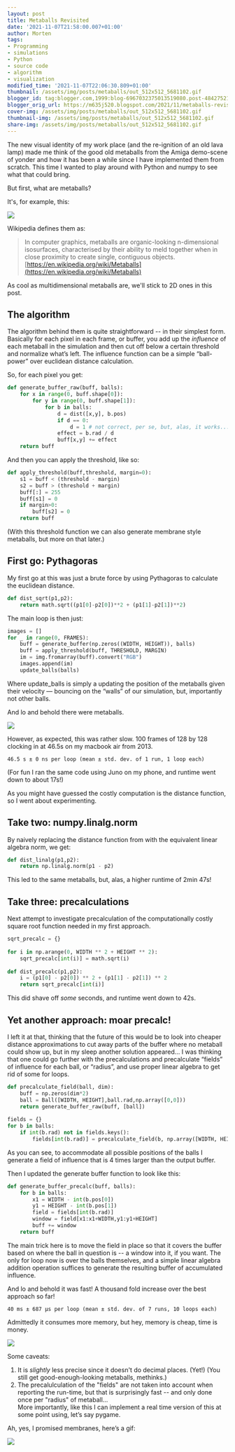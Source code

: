 ```yaml
---
layout: post
title: Metaballs Revisited
date: '2021-11-07T21:58:00.007+01:00'
author: Morten
tags:
- Programming
- simulations
- Python
- source code
- algorithm
- visualization
modified_time: '2021-11-07T22:06:30.809+01:00'
thumbnail: /assets/img/posts/metaballs/out_512x512_5681102.gif
blogger_id: tag:blogger.com,1999:blog-6967032375013519080.post-4842752155096363061
blogger_orig_url: https://m635j520.blogspot.com/2021/11/metaballs-revisited.html
cover-img: /assets/img/posts/metaballs/out_512x512_5681102.gif
thumbnail-img: /assets/img/posts/metaballs/out_512x512_5681102.gif
share-img: /assets/img/posts/metaballs/out_512x512_5681102.gif
---
```


The new visual identity of my work place (and the re-ignition of an old lava lamp) made me think of the good old metaballs from the Amiga demo-scene of yonder and how it has been a while since I have implemented them from scratch. This time I wanted to play around with Python and numpy to see what that could bring.

But first, what are metaballs?

It's, for example, this:  

[![](/assets/img/posts/metaballs/out_512x512_5681102.gif)](/assets/img/posts/metaballs/out_512x512_5681102.gif)

Wikipedia defines them as:

> In computer graphics, metaballs are organic-looking n-dimensional isosurfaces, characterised by their ability to meld together when in close proximity to create single, contiguous objects. [https://en.wikipedia.org/wiki/Metaballs](https://en.wikipedia.org/wiki/Metaballs)

As cool as multidimensional metaballs are, we'll stick to 2D ones in this post.  

## The algorithm

The algorithm behind them is quite straightforward -- in their simplest form. Basically for each pixel in each frame, or buffer, you add up the _influence_ of each metaball in the simulation and then cut off below a certain threshold and normalize what’s left. The influence function can be a simple “ball-power” over euclidean distance calculation.  

So, for each pixel you get:

```python
def generate_buffer_raw(buff, balls):  
    for x in range(0, buff.shape[0]):  
        for y in range(0, buff.shape[1]):  
            for b in balls:  
                d = dist([x,y], b.pos)  
                if d == 0:   
                    d = 1 # not correct, per se, but, alas, it works...   
                effect = b.rad / d  
                buff[x,y] += effect  
    return buff  
```

And then you can apply the threshold, like so:

```python
def apply_threshold(buff,threshold, margin=0):  
    s1 = buff < (threshold - margin)  
    s2 = buff > (threshold + margin)  
    buff[:] = 255  
    buff[s1] = 0  
    if margin>0:  
        buff[s2] = 0  
    return buff  
```

(With this threshold function we can also generate membrane style metaballs, but more on that later.)

## First go: Pythagoras

My first go at this was just a brute force by using Pythagoras to calculate the euclidean distance.

```python
def dist_sqrt(p1,p2):  
    return math.sqrt((p1[0]-p2[0])**2 + (p1[1]-p2[1])**2)  
```

The main loop is then just:

```python
images = []  
for _ in range(0, FRAMES):  
    buff = generate_buffer(np.zeros((WIDTH, HEIGHT)), balls)  
    buff = apply_threshold(buff, THRESHOLD, MARGIN)  
    im = img.fromarray(buff).convert("RGB")  
    images.append(im)  
    update_balls(balls)  
```

Where update_balls is simply a updating the position of the metaballs given their velocity — bouncing on the “walls” of our simulation, but, importantly not other balls.

And lo and behold there were metaballs.

[![](/assets/img/posts/metaballs/out_5.gif)](/assets/img/posts/metaballs/out_5.gif)

However, as expected, this was rather slow. 100 frames of 128 by 128 clocking in at 46.5s on my macbook air from 2013.

```
46.5 s ± 0 ns per loop (mean ± std. dev. of 1 run, 1 loop each)  
```

(For fun I ran the same code using Juno on my phone, and runtime went down to about 17s!)

As you might have guessed the costly computation is the distance function, so I went about experimenting.

## Take two: numpy.linalg.norm

By naively replacing the distance function from with the equivalent linear algebra norm, we get:

```python
def dist_linalg(p1,p2):  
    return np.linalg.norm(p1 - p2)  
```

This led to the same metaballs, but, alas, a higher runtime of 2min 47s!

## Take three: precalculations  

Next attempt to investigate precalculation of the computationally costly square root function needed in my first approach.

```python
sqrt_precalc = {}  
  
for i in np.arange(0, WIDTH ** 2 + HEIGHT ** 2):      
    sqrt_precalc[int(i)] = math.sqrt(i)  
  
def dist_precalc(p1,p2):  
    i = (p1[0] - p2[0]) ** 2 + (p1[1] - p2[1]) ** 2  
    return sqrt_precalc[int(i)]  
```

This did shave off _some_ seconds, and runtime went down to 42s.

## Yet another approach: moar precalc!  

I left it at that, thinking that the future of this would be to look into cheaper distance approximations to cut away parts of the buffer where no metaball could show up, but in my sleep another solution appeared… I was thinking that one could go further with the precalculations and precalculate “fields” of influence for each ball, or “radius”, and use proper linear algebra to get rid of some for loops.

```python
def precalculate_field(ball, dim):      
    buff = np.zeros(dim*2)  
    ball = Ball([WIDTH, HEIGHT],ball.rad,np.array([0,0]))  
    return generate_buffer_raw(buff, [ball])  
  
fields = {}  
for b in balls:  
    if int(b.rad) not in fields.keys():  
        fields[int(b.rad)] = precalculate_field(b, np.array([WIDTH, HEIGHT]))  
```

As you can see, to accommodate all possible positions of the balls I generate a field of influence that is 4 times larger than the output buffer.

Then I updated the generate buffer function to look like this:

```python
def generate_buffer_precalc(buff, balls):  
    for b in balls:  
        x1 = WIDTH - int(b.pos[0])  
        y1 = HEIGHT - int(b.pos[1])  
        field = fields[int(b.rad)]  
        window = field[x1:x1+WIDTH,y1:y1+HEIGHT]  
        buff += window  
    return buff  
```

The main trick here is to move the field in place so that it covers the buffer based on where the ball in question is -- a window into it, if you want. The only for loop now is over the balls themselves, and a simple linear algebra addition operation suffices to generate the resulting buffer of accumulated influence.

And lo and behold it was fast! A thousand fold increase over the best approach so far!

```
40 ms ± 687 µs per loop (mean ± std. dev. of 7 runs, 10 loops each)  
```

Admittedly it consumes more memory, but hey, memory is cheap, time is money. 

[![](/assets/img/posts/metaballs/out_512x512_5681315.gif)](/assets/img/posts/metaballs/out_512x512_5681315.gif)

Some caveats:

1.  It is _slightly_ less precise since it doesn't do decimal places. (Yet!) (You still get good-enough-looking metaballs, methinks.)
2.  The precalulculation of the "fields" are not taken into account when reporting the run-time, but that is surprisingly fast -- and only done once per "radius" of metaball...  
More importantly, like this I can implement a real time version of this at some point using, let’s say pygame.

Ah, yes, I promised membranes, here’s a gif:

[![](/assets/img/posts/metaballs/out_128x128_5680169.gif)](/assets/img/posts/metaballs/out_128x128_5680169.gif)